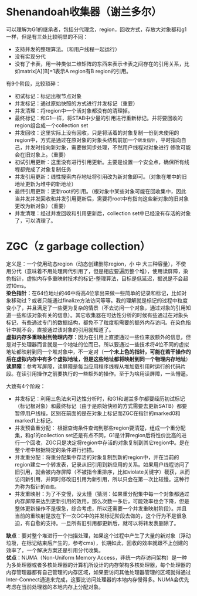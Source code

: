 # Shenandoah收集器（谢兰多尔）  
可以理解为G1的继承者，包括分代理念，region，回收方式，存放大对象都和g1一样，但是有三处比较明显的不同：
- 支持并发的整理算法。（和用户线程一起运行）
- 没有实现分代
- 没有了卡表，用一种类似二维矩阵的东西来表示卡表之间存在的引用关系，比如matrix[A][B]=1表示A region有B region的引用。  

有9个阶段，比较琐碎：
- 初试标记：标记出根节点对象
- 并发标记：通过原始快照的方式进行并发标记（重要）
- 并发清理：将region中一个活对象都没有的清理掉。
- 最终标记：和G1一样，将STAB中少量的引用进行重新标记。并将要回收的region组合成一个collection set
- 并发回收：这里实际上没有回收，只是将活着的对象复制一份到未使用的region中，方式是通过在原对象的对象头结构前加一个`转发指针`，平时指向自己，并发时指向新对象，需要做同步处理，不然用户线程对对象进行
修改可能会在旧对象上。（重要）
- 初试引用更新：这里没有进行引用更新。主要是设置一个安全点，确保所有线程都完成了对象复制任务
- 并发引用更新：线性搜索内存地址将引用改为新对象即可。（对象在堆中的旧地址更新为堆中的新地址）
- 最终引用更新：更新root的引用。（根对象中某些对象可能在回收集中，因此当并发并发回收和并发引用更新后，需要将root中有指向这些新对象的旧对象更改为新对象）（重要）
- 并发清理：经过并发回收和引用更新后，collection set中已经没有存活的对象了，可以清理了。  

# ZGC（z garbage collection）  
定义是：一个使用动态region（动态创建删除region，小 中 大三种容量），不使用分代（意味着不用处理跨代引用了，但是相应要遍历整个堆），使用读屏障，染色指针，虚拟内存多重映射技术的标记-整理算法，目标是低延迟，据说是不会超过10ms。  
**染色指针**：在64位地址的46中将高4位拿出来做一些简单的记录和标记，比如对象移动过？或者只能通过finalize方法访问等等。我的理解就是标记的过程中粒度变小了，并且满足了一些更为复杂的情景（不去访问一个对象，通过对象的引用知道一些和该对象有关的信息）。其它收集器在可达性分析的时候有些通过在对象头标记，有些通过专门的数据结构，都免不了粒度粗需要的额外内存访问。在染色指针中就不会，直接通过该对象的引用就知道了。  
**虚拟内存多重映射到物理内存**：因为在引用上直接通过一些位来放额外的信息，但是对于处理器而言就是一个地址的位而已，所以要通过一些技术将4位不同的虚拟地址都映射到同一个堆对象中，不一定对（**一个未上色的指针，可能在若干操作的后在虚拟内存中有多个虚拟地址，但是这些地址都将映射到同一个物理内存地址**）  
**读屏障**：参考写屏障，读屏障是每当应用程序线程从堆加载引用时运行的代码片段。在读引用操作之前要执行的一些额外的操作。至于为啥用读屏障，一头懵逼。 

大致有4个阶段：
- 并发标记：利用三色法来可达性分析时，和G1和谢兰多尔都要经历初试标记（标记根对象）和最终标记（由于是原始快照的方式需要去更新SATB）都要暂停用户线程，区别在前面的是在对象上标记而ZGC在指针的marked0和marked1上标记。  
- 并发预备重分配： 根据查询条件查询到那些region要清楚，组成一个重分配集，和g1的collection set还是有点不同，G1是计算region后将性价比高的进行一个回收，ZGC只是决定将region中存活的对象复制到其它region中。是在整个堆中根据特定的条件进行扫描。
- 并发重分配：将重分配集中存活的对象复制到新的region中，并在当前的region建立一个转发表，记录从旧引用到新应用的关系。如果用户线程访问了旧引用，就会被内存屏障（不被指令重排序，比如violate关键字）截获，从而访问新引用，并同时修改旧引用为新引用，所以只会在第一次比较慢。这种行为称为指针的`自愈`。  
- 并发重映射：为了不变慢，没太懂（猜测：如果重分配集中每一个对象都通过内存屏障来达到更新引用的效用，那么次数一多后，可能效率也会下降，但是整体更新操作不是很急，综合考虑，所以还需要一个并发重映射阶段）。并且当前的重映射是放在下一次GC中的并发标记阶段去做的，这个行为不是很急迫，有自愈的支持。一旦所有旧引用都更新后，就可以将转发表删除了。  


**缺点**：要对整个堆进行一个扫描处理，如果这个过程中产生了大量的新对象（浮动垃圾，在标记结束后产生的，参考cms），长期如此，回收的效率就跟不上创建的效率了，一个解决方案还是引用分代收集。  
**优点**：NUMA（Non-Uniform Memory Access，非统一内存访问架构）是一种为多处理器或者多核处理器的计算机所设计的内存架构多核处理器，每个处理器的内存管理器都有自己管理的内存区域，如果要访问其他处理器管理的区域就得通过Inter-Connect通道来完成，这要比访问处理器的本地内存慢得多。NUMA会优先考虑在当前处理器的本地内存上分配对象。



